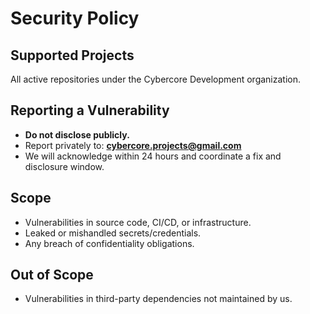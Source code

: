 # Security Policy

## Supported Projects
All active repositories under the Cybercore Development organization.

## Reporting a Vulnerability
- **Do not disclose publicly.**  
- Report privately to: **cybercore.projects@gmail.com** 
- We will acknowledge within 24 hours and coordinate a fix and disclosure window.

## Scope
- Vulnerabilities in source code, CI/CD, or infrastructure.  
- Leaked or mishandled secrets/credentials.  
- Any breach of confidentiality obligations.  

## Out of Scope
- Vulnerabilities in third-party dependencies not maintained by us.
